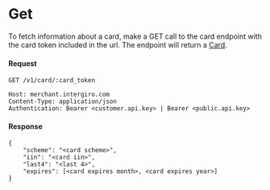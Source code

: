 # Get

To fetch information about a card, make a GET call to the card endpoint with the card token included in the url. The endpoint will return a [Card](./reference.html#card).

#### Request
``` {1}
GET /v1/card/:card_token

Host: merchant.intergiro.com
Content-Type: application/json
Authentication: Bearer <customer.api.key> | Bearer <public.api.key>

```

#### Response
``` 
{
    "scheme": "<card scheme>",
    "iin": "<card iin>",
    "last4": "<last 4>",
    "expires": [<card expires month>, <card expires year>]
}

```